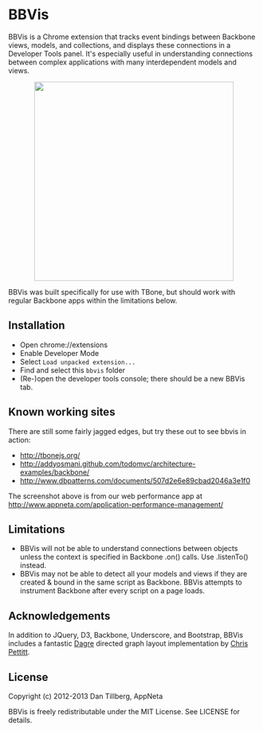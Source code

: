 # BBVis

BBVis is a Chrome extension that tracks event bindings between
Backbone views, models, and collections, and displays these connections in
a Developer Tools panel.  It's especially useful in understanding connections
between complex applications with many interdependent models and views.

<center><a href="http://imgur.com/zzefiGr.png" target="_new"><img src="http://imgur.com/zzefiGr.png" width="400px"></a></center>

BBVis was built specifically for use with TBone, but should work with regular
Backbone apps within the limitations below.

## Installation

- Open chrome://extensions
- Enable Developer Mode
- Select `Load unpacked extension...`
- Find and select this `bbvis` folder
- (Re-)open the developer tools console; there should be a new BBVis tab.

## Known working sites

There are still some fairly jagged edges, but try these out to see bbvis in action:

- http://tbonejs.org/
- http://addyosmani.github.com/todomvc/architecture-examples/backbone/
- http://www.dbpatterns.com/documents/507d2e6e89cbad2046a3e1f0

The screenshot above is from our web performance app at
http://www.appneta.com/application-performance-management/

## Limitations

- BBVis will not be able to understand connections between objects unless the
  context is specified in Backbone .on() calls.  Use .listenTo() instead.
- BBVis may not be able to detect all your models and views if they are
  created & bound in the same script as Backbone.  BBVis attempts to instrument
  Backbone after every script on a page loads.

## Acknowledgements

In addition to JQuery, D3, Backbone, Underscore, and Bootstrap, BBVis includes a
fantastic [Dagre](https://github.com/cpettitt/dagre) directed graph layout
implementation by [Chris Pettitt](https://github.com/cpettitt).

## License

Copyright (c) 2012-2013 Dan Tillberg, AppNeta

BBVis is freely redistributable under the MIT License.  See LICENSE for details.
